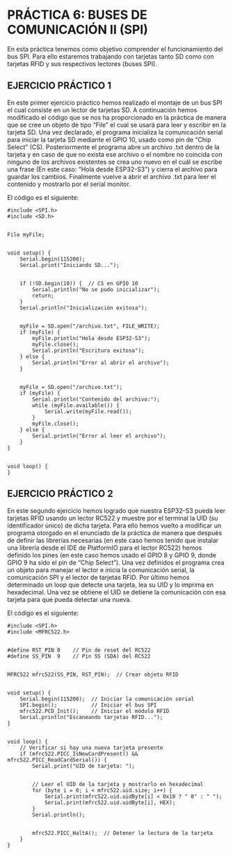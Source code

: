 # PRÁCTICA 6: BUSES DE COMUNICACIÓN II (SPI) 
En esta práctica tenemos como objetivo comprender el funcionamiento del bus SPI. Para ello estaremos trabajando con tarjetas tanto SD como con tarjetas RFID y sus respectivos lectores (buses SPI).

## EJERCICIO PRÁCTICO 1
En este primer ejercicio práctico hemos realizado el montaje de un bus SPI el cual consiste en un lector de tarjetas SD.
A continuación hemos modificado el código que se nos ha proporcionado en la práctica de manera que se cree un objeto de tipo “File” el cual se usará para leer y escribir en la tarjeta SD. Una vez declarado, el programa inicializa la comunicación serial para iniciar la tarjeta SD mediante el GPIO 10, usado como pin de “Chip Select” (CS). Posteriormente el programa abre un archivo .txt dentro de la tarjeta y en caso de que no exista ese archivo o el nombre no coincida con ninguno de los archivos existentes se crea uno nuevo en el cuál se escribe una frase (En este caso: “Hola desde ESP32-S3”) y cierra el archivo para guardar los cambios. Finalmente vuelve a abrir el archivo .txt para leer el contenido y mostrarlo por el serial monitor. 

El código es el siguiente:

```
#include <SPI.h>
#include <SD.h>


File myFile;


void setup() {
    Serial.begin(115200);
    Serial.print("Iniciando SD...");


    if (!SD.begin(10)) {  // CS en GPIO 10
        Serial.println("No se pudo inicializar");
        return;
    }
    Serial.println("Inicialización exitosa");


    myFile = SD.open("/archivo.txt", FILE_WRITE);
    if (myFile) {
        myFile.println("Hola desde ESP32-S3");
        myFile.close();
        Serial.println("Escritura exitosa");
    } else {
        Serial.println("Error al abrir el archivo");
    }


    myFile = SD.open("/archivo.txt");
    if (myFile) {
        Serial.println("Contenido del archivo:");
        while (myFile.available()) {
            Serial.write(myFile.read());
        }
        myFile.close();
    } else {
        Serial.println("Error al leer el archivo");
    }
}


void loop() {
}

```

## EJERCICIO PRÁCTICO 2
En este segundo ejercicio hemos logrado que nuestra ESP32-S3 pueda leer tarjetas RFID usando un lector RC522 y muestre por el terminal la UID (su identificador único) de dicha tarjeta.
Para ello hemos vuelto a modificar un programa otorgado en el enunciado de la práctica de manera que después de definir las librerías necesarias (en este caso hemos tenido que instalar una librería desde el IDE de PlatformIO para el lector RC522) hemos definido los pines (en este caso hemos usado el GPIO 8 y GPIO 9, donde GPIO 9 ha sido el pin de “Chip Select”). Una vez definidos el programa crea un objeto para manejar el lector e inicia la comunicación serial, la comunicación SPI y el lector de tarjetas RFID. Por último hemos determinado un loop que detecte una tarjeta, lea su UID y lo imprima en hexadecimal. Una vez se obtiene el UID se detiene la comunicación con esa tarjeta para que pueda detectar una nueva.

El código es el siguiente:

```
#include <SPI.h>
#include <MFRC522.h>


#define RST_PIN 8    // Pin de reset del RC522
#define SS_PIN  9    // Pin SS (SDA) del RC522


MFRC522 mfrc522(SS_PIN, RST_PIN);  // Crear objeto RFID


void setup() {
    Serial.begin(115200);  // Iniciar la comunicación serial
    SPI.begin();           // Iniciar el bus SPI
    mfrc522.PCD_Init();    // Iniciar el módulo RFID
    Serial.println("Escaneando tarjetas RFID...");
}


void loop() {
    // Verificar si hay una nueva tarjeta presente
    if (mfrc522.PICC_IsNewCardPresent() && mfrc522.PICC_ReadCardSerial()) {
        Serial.print("UID de tarjeta: ");


        // Leer el UID de la tarjeta y mostrarlo en hexadecimal
        for (byte i = 0; i < mfrc522.uid.size; i++) {
            Serial.print(mfrc522.uid.uidByte[i] < 0x10 ? " 0" : " ");
            Serial.print(mfrc522.uid.uidByte[i], HEX);
        }
        Serial.println();


        mfrc522.PICC_HaltA();  // Detener la lectura de la tarjeta
    }
}

```
